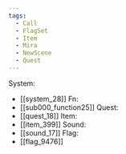 ```yaml
---
tags:
  - Call
  - FlagSet
  - Item
  - Mira
  - NewScene
  - Quest
---
```

System:
- [[system_28]]
Fn:
- [[sub000_function25]]
Quest:
- [[quest_18]]
Item:
- [[item_399]]
Sound:
- [[sound_17]]
Flag:
- [[flag_9476]]
